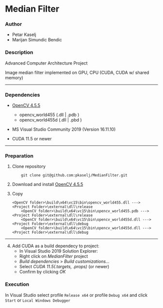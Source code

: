 Median Filter
=============

### Author

- Petar Kaselj
- Marijan Simundic Bendic

### Description


Advanced Computer Architecture Project

Image median filter implemented on GPU, CPU (CUDA, CUDA w/ shared memory)

---

### Dependencies

-	[OpenCV 4.5.5](https://opencv.org/releases/)
	- opencv_world455 (.dll | .pdb )
	- opencv_world455d (.dll | .pbd )
	
-	MS Visual Studio Community 2019 (Version 16.11.10)
-	CUDA 11.5 or newer
---

### Preparation


1. Clone repository

	```
		git clone git@github.com:pkaselj/MedianFilter.git
	```
    
2. Download and install [OpenCV 4.5.5](https://opencv.org/releases/)

3. Copy
	```
    <OpenCV folder>\build\x64\vc15\bin\opencv_world455.dll ---> <Project Folder>\external\dll\release
        <OpenCV folder>\build\x64\vc15\bin\opencv_world455.pdb ---> <Project Folder>\external\dll\release
        <OpenCV folder>\build\x64\vc15\bin\opencv_world455d.dll ---> <Project Folder>\external\dll\debug
        <OpenCV folder>\build\x64\vc15\bin\opencv_world455d.dll ---> <Project Folder>\external\dll\debug
    ```

---

4. Add CUDA as a build dependecy to project:
	- In Visual Studio 2019 Solution Explorer:
	- Right click on _MedianFilter_ project
	- _Build dependencies_ > _Build customizations..._
	- Select _CUDA 11.5(.targets, .props)_ (or newer)
	- Confirm by clicking _OK_

### Execution

In Visual Studio select profile ```Release x64``` or profile ```Debug x64``` and click ```Start``` or ```Local Windows Debugger```

